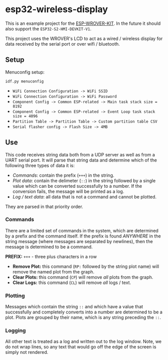 # esp32-wireless-display
This is an example project for the
[ESP-WROVER-KIT](https://www.adafruit.com/product/3384). In the future
it should also support the `ESP32-S2-HMI-DEVKIT-V1`.

This project uses the WROVER's LCD to act as a wired / wireless display for data
received by the serial port or over wifi / bluetooth.

## Setup

Menuconfig setup:
```
idf.py menuconfig
```
- `WiFi Connection Configuration -> WiFi SSID`
- `WiFi Connection Configuration -> WiFi Password`
- `Component Config -> Common ESP-related -> Main task stack size = 8192`
- `Component Config -> Common ESP-related -> Event Loop task stack size = 4096`
- `Partition Table -> Partition Table -> Custom partition table CSV`
- `Serial flasher config -> Flash Size -> 4MB`

## Use

This code receives string data both from a UDP server as well as from
a UART serial port. It will parse that string data and determine which
of the following three types of data it is:

* *Commands*: contain the prefix (`+++`) in the string.
* *Plot data*: contain the delimeter (`::`) in the string followed by a
  single value which can be converted successfully to a number. If the
  conversion fails, the message will be printed as a log.
* *Log / text data*: all data that is not a command and cannot be
  plotted.

They are parsed in that priority order.

### Commands

There are a limited set of commands in the system, which are
determined by a prefix and the command itself. If the prefix is found
_ANYWHERE_ in the string message (where messages are separated by
newlines), then the message is determined to be a command.

**PREFIX:** `+++` - three plus characters in a row

* **Remove Plot:** this command (`RP:` followed by the string plot name) will remove the named plot from the graph.
* **Clear Plots:** this command (`CP`) will remove _all_ plots from the graph.
* **Clear Logs:** this command (`CL`) will remove _all_ logs / text.

### Plotting

Messages which contain the string `::` and which have a value that
successfully and completely converts into a number are determined to
be a plot. Plots are grouped by their name, which is any string
preceding the `::`.

### Logging

All other text is treated as a log and written out to the log
window. Note, we do not wrap lines, so any text that would go off the
edge of the screen is simply not rendered.
